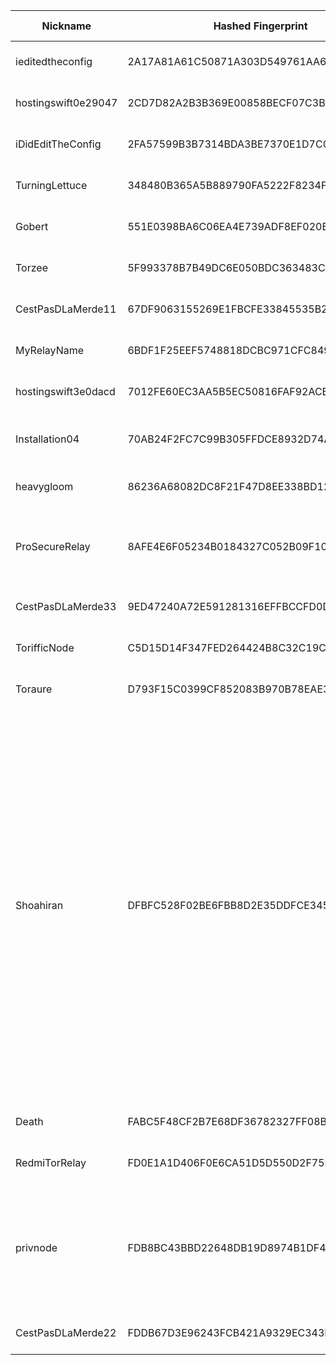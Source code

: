 | Nickname |  Hashed Fingerprint	| Or Addresses | Contact | Running | Flags | Last Seen | First Seen | Last Restarted | Advertised Bandwidth | Platform | Version | Version Status | Recommended Version | Verified hostnames | Exit policy |
|---|---|---|---|---|---|---|---|---|---|---|---|---|---|---|---|
|ieditedtheconfig | 2A17A81A61C50871A303D549761AA65C61228AFE | ["46.62.204.87:9001","[2a01:4f9:c013:dfce::1]:9001"] | lfzonpzctusd@use.startmail.com | true | Running, Valid | 2025-09-09 22:00:00 | 2025-09-09 21:00:00 | 2025-09-09 20:01:04 | 0 | Tor 0.4.8.17 on Linux | 0.4.8.17 | recommended | true | ["ourdevserver.ddns.net"] | ["reject *:*"]|
|hostingswift0e29047 | 2CD7D82A2B3B369E00858BECF07C3B23168EE793 | ["99.33.43.240:9001","[2600:1700:5de1:2320:5054:ff:fe8b:6fb9]:9001"] | admin@hostingswift.com | true | Running, V2Dir, Valid | 2025-09-09 22:00:00 | 2025-09-09 22:00:00 | 2025-09-09 21:00:00 | 0 | Tor 0.4.8.17 on Linux | 0.4.8.17 | recommended | true | N/A | ["reject *:*"]|
|iDidEditTheConfig | 2FA57599B3B7314BDA3BE7370E1D7C027CD078C4 | ["77.109.124.192:9002","[2a02:578:859d:700:8b44:5716:382d:a7da]:9002"] | www.rubdos.be/about 0x1213DC10 <check-my AT website dot COM> | true | Running, Valid | 2025-09-09 22:00:00 | 2025-09-09 09:00:00 | 2025-09-09 10:25:20 | 0 | Tor 0.4.8.17 on Linux | 0.4.8.17 | recommended | true | N/A | ["reject *:*"]|
|TurningLettuce | 348480B365A5B889790FA5222F8234F18BF7E5F6 | ["94.213.76.215:443"] | Charming Lettuce <tor.5ltyb@passmail.com> | true | Running, V2Dir, Valid | 2025-09-09 22:00:00 | 2025-09-09 10:00:00 | 2025-09-09 12:23:58 | 0 | Tor 0.4.8.10 on Linux | 0.4.8.10 | recommended | true | ["94-213-76-215.cable.dynamic.v4.ziggo.nl"] | ["reject *:*"]|
|Gobert | 551E0398BA6C06EA4E739ADF8EF020B857624A93 | ["212.187.142.42:9001"] | N/A | true | Running, V2Dir, Valid | 2025-09-09 22:00:00 | 2025-09-09 16:00:00 | 2025-09-09 14:35:35 | 166912 | Tor 0.4.8.16 on Linux | 0.4.8.16 | recommended | true | N/A | ["reject *:*"]|
|Torzee | 5F993378B7B49DC6E050BDC363483CBC5A63B657 | ["185.132.53.80:9001"] | Torzee <torzeee1@gmail.com> | true | Running, V2Dir, Valid | 2025-09-09 22:00:00 | 2025-09-09 12:00:00 | 2025-09-09 21:35:30 | 0 | Tor 0.4.8.10 on Linux | 0.4.8.10 | recommended | true | N/A | ["reject *:*"]|
|CestPasDLaMerde11 | 67DF9063155269E1FBCFE33845535B2CA487DDA8 | ["82.64.14.137:25"] | fnepcbxayn@tutanota.com | true | Running, V2Dir, Valid | 2025-09-09 22:00:00 | 2025-09-09 20:00:00 | 2025-09-09 20:03:05 | 0 | Tor 0.4.8.17 on Linux | 0.4.8.17 | recommended | true | ["82-64-14-137.subs.proxad.net"] | ["reject *:*"]|
|MyRelayName | 6BDF1F25EEF5748818DCBC971CFC849FD5268CD6 | ["203.206.78.240:9001"] | N/A | false | Running, V2Dir, Valid | 2025-09-09 11:00:00 | 2025-09-09 11:00:00 | 2025-09-09 09:36:56 | 0 | Tor 0.4.8.10 on Linux | 0.4.8.10 | recommended | true | ["203-206-78-240.tpgi.com.au"] | ["reject *:*"]|
|hostingswift3e0dacd | 7012FE60EC3AA5B5EC50816FAF92ACB31CC63AF5 | ["99.33.43.245:9001","[2600:1700:5de1:2320:5054:ff:fec2:7508]:9001"] | admin@hostingswift.com | true | Running, V2Dir, Valid | 2025-09-09 22:00:00 | 2025-09-09 22:00:00 | 2025-09-09 21:07:26 | 0 | Tor 0.4.8.17 on Linux | 0.4.8.17 | recommended | true | N/A | ["reject *:*"]|
|Installation04 | 70AB24F2FC7C99B305FFDCE8932D74AB8BA5A826 | ["50.29.165.229:9001"] | N/A | false | Running, V2Dir, Valid | 2025-09-09 21:00:00 | 2025-09-09 15:00:00 | 2025-09-09 14:00:47 | 0 | Tor 0.4.8.17 on FreeBSD | 0.4.8.17 | recommended | true | N/A | ["reject *:*"]|
|heavygloom | 86236A68082DC8F21F47D8EE338BD121BB0CC353 | ["159.65.163.170:9001"] | perseforwork@gmail.com | true | Running, V2Dir, Valid | 2025-09-09 22:00:00 | 2025-09-09 04:00:00 | 2025-09-09 06:50:30 | 0 | Tor 0.4.8.17 on Linux | 0.4.8.17 | recommended | true | N/A | ["reject *:*"]|
|ProSecureRelay | 8AFE4E6F05234B0184327C052B09F10191EAFAF3 | ["79.192.145.241:30003","[2003:df:6f19:cc05::dead]:30003"] | providedlan@arcor.de | true | Running, V2Dir, Valid | 2025-09-09 22:00:00 | 2025-09-09 16:00:00 | 2025-09-09 15:06:23 | 0 | Tor 0.4.8.17 on Windows 8 [or later] | 0.4.8.17 | recommended | true | ["p4fc091f1.dip0.t-ipconnect.de"] | ["reject *:*"]|
|CestPasDLaMerde33 | 9ED47240A72E591281316EFFBCCFD0D277432706 | ["82.64.14.137:143"] | fnepcbxayn@tutanota.com | true | Running, V2Dir, Valid | 2025-09-09 22:00:00 | 2025-09-09 20:00:00 | 2025-09-09 20:03:08 | 0 | Tor 0.4.8.17 on Linux | 0.4.8.17 | recommended | true | ["82-64-14-137.subs.proxad.net"] | ["reject *:*"]|
|TorifficNode | C5D15D14F347FED264424B8C32C19CDC23220B9A | ["210.1.222.22:9001"] | torrelay@mervin.net.au | true | Running, V2Dir, Valid | 2025-09-09 22:00:00 | 2025-09-09 09:00:00 | 2025-09-09 06:21:08 | 0 | Tor 0.4.8.17 on Linux | 0.4.8.17 | recommended | true | ["mail.mervin.net.au"] | ["reject *:*"]|
|Toraure | D793F15C0399CF852083B970B78EAE3B163DC064 | ["45.66.111.215:4444","[2a09:6840:215::1:215]:4444"] | tech.aurore (A) lists.crans.org | true | Running, V2Dir, Valid | 2025-09-09 22:00:00 | 2025-09-09 17:00:00 | 2025-09-09 16:51:28 | 0 | Tor 0.4.8.16 on Linux | 0.4.8.16 | recommended | true | N/A | ["reject *:*"]|
|Shoahiran | DFBFC528F02BE6FBB8D2E35DDFCE3455C7E0315C | ["46.165.193.207:9001"] | N/A | true | Exit, Running, V2Dir, Valid | 2025-09-09 22:00:00 | 2025-09-09 14:00:00 | 2025-09-09 13:31:47 | 0 | Tor 0.4.8.17 on Linux | 0.4.8.17 | recommended | true | N/A | ["reject 0.0.0.0/8:*","reject 169.254.0.0/16:*","reject 127.0.0.0/8:*","reject 192.168.0.0/16:*","reject 10.0.0.0/8:*","reject 172.16.0.0/12:*","reject 46.165.193.207:*","reject 194.42.196.35:*","accept *:20-23","accept *:80","accept *:110","accept *:143","accept *:220","accept *:443","accept *:873","accept *:989-990","accept *:991","accept *:992","accept *:993","accept *:995","accept *:1194","accept *:5222-5223","accept *:6379","accept *:8000","accept *:8002","accept *:8008","accept *:8080","accept *:8081","accept *:8088","accept *:8880","accept *:8888","reject *:*"]|
|Death | FABC5F48CF2B7E68DF36782327FF08BE5056C891 | ["15.204.199.12:47474"] | nobody | true | Running, Valid | 2025-09-09 22:00:00 | 2025-09-09 16:00:00 | 2025-09-09 15:20:03 | 0 | Tor 0.4.8.16 on Linux | 0.4.8.16 | recommended | true | ["vps-6a70299e.vps.ovh.us"] | ["reject *:*"]|
|RedmiTorRelay | FD0E1A1D406F0E6CA51D5D550D2F75E4736E675A | ["77.131.29.69:9001"] | gabriellebrousse185@gmail.com | false | Running, V2Dir, Valid | 2025-09-09 00:00:00 | 2025-09-09 00:00:00 | 2025-09-08 23:15:48 | 168960 | Tor 0.4.8.17 on Linux | 0.4.8.17 | recommended | true | ["69.29.131.77.rev.sfr.net"] | ["reject *:*"]|
|privnode | FDB8BC43BBD22648DB19D8974B1DF409A7BF0ED2 | ["46.183.217.240:9001"] | email:JesLuvUs[]disroot.org uplinkbw:1000 os:Ubuntu/24.04 tls:OpenSSL aesni:y autoupdate:y confmgmt:ansible dnslocation:local | true | Exit, Running, V2Dir, Valid | 2025-09-09 22:00:00 | 2025-09-09 13:00:00 | 2025-09-09 12:37:33 | 0 | Tor 0.4.8.17 on Linux | 0.4.8.17 | recommended | true | N/A | ["reject 0.0.0.0/8:*","reject 169.254.0.0/16:*","reject 127.0.0.0/8:*","reject 192.168.0.0/16:*","reject 10.0.0.0/8:*","reject 172.16.0.0/12:*","reject 46.183.217.240:*","accept *:80","accept *:443","accept *:8080","reject *:*"]|
|CestPasDLaMerde22 | FDDB67D3E96243FCB421A9329EC343DDC9D1CE5D | ["82.64.14.137:110"] | fnepcbxayn@tutanota.com | true | Running, V2Dir, Valid | 2025-09-09 22:00:00 | 2025-09-09 20:00:00 | 2025-09-09 20:03:07 | 0 | Tor 0.4.8.17 on Linux | 0.4.8.17 | recommended | true | ["82-64-14-137.subs.proxad.net"] | ["reject *:*"]|
